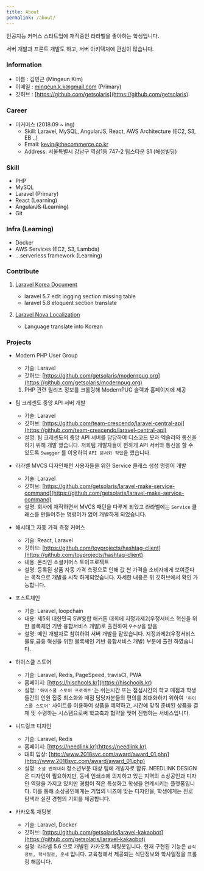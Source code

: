 ```yaml
---
title: About
permalink: /about/
---
```


인공지능 커머스 스타트업에 재직중인 라라벨을 좋아하는 학생입니다.

서버 개발과 프론트 개발도 하고, 서버 아키텍처에 관심이 많습니다.

### Information
- 이름 : 김민근 (Mingeun Kim)
- 이메일 : mingeun.k.k@gmail.com (Primary)
- 깃허브 : [https://github.com/getsolaris](https://github.com/getsolaris)

### Career
- 더커머스 (2018.09 ~ ing)
    - Skill: Laravel, MySQL, AngularJS, React, AWS Architecture (EC2, S3, EB ..)
    - Email: kevin@thecommerce.co.kr
    - Address: 서울특별시 강남구 역삼1동 747-2 팁스타운 S1 (해성빌딩)

### Skill
- PHP
- MySQL
- Laravel (Primary)
- React (Learning)
- <del>AngularJS (Learning)</del>
- Git

### Infra (Learning)
- Docker
- AWS Services (EC2, S3, Lambda)
- ...serverless framework (Learning)

### Contribute
1. [Laravel Korea Document](https://laravel.kr/docs)
    - laravel 5.7 edit logging section missing table 
    - laravel 5.8 eloquent section translate

1. [Laravel Nova Localization](https://github.com/franzdumfart/laravel-nova-localizations)
    - Language translate into Korean

### Projects

- Modern PHP User Group
    - 기술: Laravel
    - 깃허브: [https://github.com/getsolaris/modernpug.org](https://github.com/getsolaris/modernpug.org)
    1. PHP 관련 릴리즈 정보를 크롤링해 ModernPUG 슬랙과 홈페이지에 제공

- 팀 크레센도 중앙 API 서버 개발
    - 기술: Laravel
    - 깃허브: [https://github.com/team-crescendo/laravel-central-api](https://github.com/team-crescendo/laravel-central-api)
    - 설명: 팀 크레센도의 중앙 API 서버를 담당하여 디스코드 봇과 엑솔라와 통신을 하기 위해 개발 했습니다. 저희팀 개발자들이 편하게 API 서버와 통신을 할 수 있도록 `Swagger` 를 이용하여 `API 문서화 작업`을 했습니다.

- 라라벨 MVCS 디자인패턴 사용자들을 위한 Service 클래스 생성 명령어 개발
    - 기술: Laravel
    - 깃허브: [https://github.com/getsolaris/laravel-make-service-command](https://github.com/getsolaris/laravel-make-service-command)
    - 설명: 회사에 재직하면서 MVCS 패턴을 다루게 되었고 라라벨에는 `Service` 클래스를 만들어주는 명령어가 없어 개발하게 되었습니다.

- 해시태그 자동 가격 측정 커머스
    - 기술: React, Laravel
    - 깃허브: [https://github.com/toyprojects/hashtag-client](https://github.com/toyprojects/hashtag-client)
    - 내용: 온라인 소셜커머스 토이프로젝트
    - 설명: 등록된 상품 자동 가격 측정으로 인해 값 싼 가격을 소비자에게 보여준다는 목적으로 개발을 시작 하게되었습니다. 자세한 내용은 위 깃허브에서 확인 가능합니다.

- 포스트체인
    - 기술: Laravel, loopchain
    - 내용: 제5회 대한민국 SW융합 해커톤 대회에 지정과제2(우정서비스 혁신을 위한 블록체인 기반 융합서비스 개발)로 출전하여 `우수상`을 받음.
    - 설명: 메인 개발자로 참여하여 서버 개발을 맡았습니다. 지정과제2(우정서비스 물류,금융 혁신을 위한 블록체인 기반 융합서비스 개발) 부분에 출전 하였습니다.

- 하이스쿨 스토어
    - 기술: Laravel, Redis, PageSpeed, travisCI, PWA
    - 홈페이지: [https://hischools.kr](https://hischools.kr)
    - 설명: `'하이스쿨 스토어 프로젝트'`는 쉬는시간 또는 점심시간의 학교 매점과 학생들간의 인원 집중 최소화와 매점 담당자분들의 편의를 최대화하기 위하여 `'하이스쿨 스토어'` 사이트를 이용하여 상품을 예약하고, 시간에 맞춰 준비된 상품을 결제 및 수령하는 시스템으로써 학교측과 협약을 맺어 진행하는 서비스입니다.

- 니드링크 디자인
    - 기술: Laravel, Redis
    - 홈페이지: [https://needlink.kr](https://needlink.kr)
    - 대회 입상: [http://www.2018svc.com/award/award_01.php](http://www.2018svc.com/award/award_01.php)
    - 설명: `소셜 벤처대회` 청소년부분 대상 팀에 개발자로 합류. NEEDLINK DESIGN은 디자인이 필요하지만, 동네 인쇄소에 의지하고 있는 지역의 소상공인과 디자인 역량을 가지고 있지만 경험이 적은 특성화고 학생을 연계시키는 플랫폼입니다. 이를 통해 소상공인에게는 기업의 니즈에 맞는 디자인을, 학생에게는 진로 탐색과 실전 경험의 기회를 제공합니다.

-  카카오톡 채팅봇
    - 기술: Laravel, Docker
    - 깃허브: [https://github.com/getsolaris/laravel-kakaobot](https://github.com/getsolaris/laravel-kakaobot)
    - 설명: 라라벨 5.6 으로 개발된 카카오톡 채팅봇입니다. 현재 구현된 기능은 `급식정보, 학사일정, 운세` 입니다. 교육청에서 제공되는 식단정보와 학사일정을 크롤링 해옵니다.